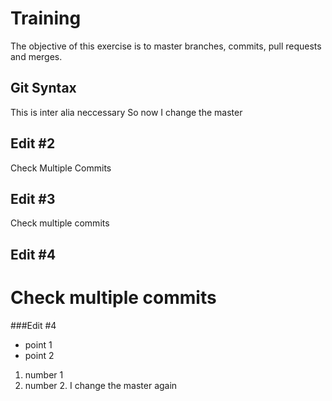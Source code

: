 # Training
The objective of this exercise is to master branches, commits, pull requests and merges.
## Git Syntax
This is inter alia neccessary 
So now I change the master
## Edit #2
Check Multiple Commits
## Edit #3
Check multiple commits
## Edit #4
Check multiple commits
=======
###Edit #4
- point 1
- point 2
1. number 1
2. number 2.
I change the master again


